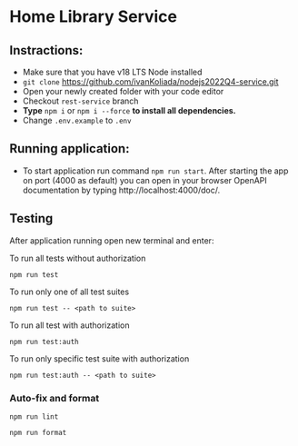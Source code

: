# Home Library Service

## Instractions:

- Make sure that you have v18 LTS Node installed
- `git clone` https://github.com/ivanKoliada/nodejs2022Q4-service.git
- Open your newly created folder with your code editor
- Checkout `rest-service` branch
- **Type** `npm i` or `npm i --force` **to install all dependencies.**
- Change `.env.example` to `.env`

## Running application:

- To start application run command `npm run start`.
After starting the app on port (4000 as default) you can open
in your browser OpenAPI documentation by typing http://localhost:4000/doc/.

## Testing

After application running open new terminal and enter:

To run all tests without authorization

```
npm run test
```

To run only one of all test suites

```
npm run test -- <path to suite>
```

To run all test with authorization

```
npm run test:auth
```

To run only specific test suite with authorization

```
npm run test:auth -- <path to suite>
```

### Auto-fix and format

```
npm run lint
```

```
npm run format
```
